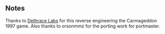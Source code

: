 ## Notes

Thanks to [Dethrace Labs](https://github.com/dethrace-labs/dethrace) for this reverse engineering the Carmageddon 1997 game.  Also thanks to orsonmmz for the porting work for portmaster.

